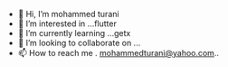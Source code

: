 - 👋 Hi, I’m mohammed turani
- 👀 I’m interested in ...flutter
- 🌱 I’m currently learning ...getx
- 💞️ I’m looking to collaborate on ...
- 📫 How to reach me . mohammedturani@yahoo.com..

<!---
Totomoh/Totomoh is a ✨ special ✨ repository because its `README.md` (this file) appears on your GitHub profile.
You can click the Preview link to take a look at your changes.
--->
